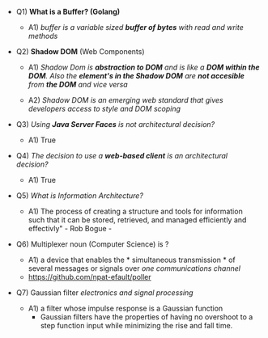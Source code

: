 
- Q1) **What is a Buffer? (Golang)**

  - A1) *buffer is a variable sized __buffer of bytes__ with read and write methods*

- Q2) **Shadow DOM** (Web Components)
  
  - A1) *Shadow Dom is __abstraction to DOM__ and is like a __DOM within the DOM__. Also the __element's in the Shadow DOM__ are __not accesible__ from __the DOM__ and vice versa*

  - A2) *Shadow DOM is an emerging web standard that gives developers access to style and DOM scoping*

- Q3) *Using __Java Server Faces__ is not architectural decision?*

  - A1) True

- Q4) *The decision to use a __web-based client__ is an architectural decision?*

  - A1) True

- Q5) *What is Information Architecture?*
  
  - A1) The process of creating a structure and tools for information such that it can be stored, retrieved, and managed efficiently and effectivly" - Rob Bogue  -

- Q6) Multiplexer noun (Computer Science) is ?
  
  - A1) a device that enables the * simultaneous transmission *  of several messages or signals over *one communications channel*
  - https://github.com/npat-efault/poller

- Q7) Gaussian filter *electronics and signal processing*
  
  - A1) a filter whose impulse response is a Gaussian function 
    - Gaussian filters have the properties of having no overshoot to a step function input while minimizing the rise and fall time. 
